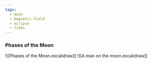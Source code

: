 ```yaml
---
tags:
  - moon
  - magnetic-field
  - eclipse
  - tides
---
```

### Phases of the Moon
![[Phases of the Moon.excalidraw]]
![[A man on the moon.excalidraw]]
